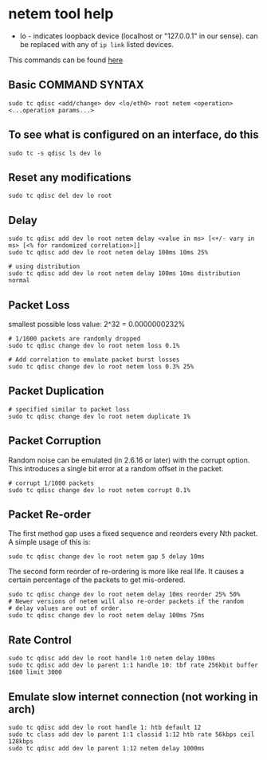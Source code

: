 # netem tool help

- lo - indicates loopback device (localhost or "127.0.0.1" in our sense). 
  can be replaced with any of `ip link` listed devices.

This commands can be found [here](https://wiki.linuxfoundation.org/networking/netem)

## Basic COMMAND SYNTAX
```
sudo tc qdisc <add/change> dev <lo/eth0> root netem <operation> <...operation params...>
```

## To see what is configured on an interface, do this
```
sudo tc -s qdisc ls dev lo
```

## Reset any modifications
```
sudo tc qdisc del dev lo root
```

## Delay
```
sudo tc qdisc add dev lo root netem delay <value in ms> [<+/- vary in ms> [<% for randomized correlation>]]
sudo tc qdisc add dev lo root netem delay 100ms 10ms 25%

# using distribution
sudo tc qdisc add dev lo root netem delay 100ms 10ms distribution normal
```

## Packet Loss
smallest possible loss value: 2^32 = 0.0000000232% 
```
# 1/1000 packets are randomly dropped
sudo tc qdisc change dev lo root netem loss 0.1% 

# Add correlation to emulate packet burst losses
sudo tc qdisc change dev lo root netem loss 0.3% 25%
```

## Packet Duplication
```
# specified similar to packet loss
sudo tc qdisc change dev lo root netem duplicate 1%
```

## Packet Corruption
Random noise can be emulated (in 2.6.16 or later) with the corrupt option. This introduces a single bit error at a random offset in the packet. 
```
# corrupt 1/1000 packets
sudo tc qdisc change dev lo root netem corrupt 0.1%
```

## Packet Re-order
The first method gap uses a fixed sequence and reorders every Nth packet. A simple usage of this is: 
```
sudo tc qdisc change dev lo root netem gap 5 delay 10ms
```
The second form reorder of re-ordering is more like real life. It causes a certain percentage of the packets to get mis-ordered. 
```
sudo tc qdisc change dev lo root netem delay 10ms reorder 25% 50%
# Newer versions of netem will also re-order packets if the random 
# delay values are out of order.
sudo tc qdisc change dev lo root netem delay 100ms 75ms
```

## Rate Control
```
sudo tc qdisc add dev lo root handle 1:0 netem delay 100ms
sudo tc qdisc add dev lo parent 1:1 handle 10: tbf rate 256kbit buffer 1600 limit 3000
```

## Emulate slow internet connection (not working in arch)
```
sudo tc qdisc add dev lo root handle 1: htb default 12 
sudo tc class add dev lo parent 1:1 classid 1:12 htb rate 56kbps ceil 128kbps 
sudo tc qdisc add dev lo parent 1:12 netem delay 1000ms
```